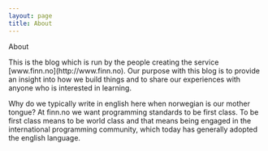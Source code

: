 ```yaml
---
layout: page
title: About
---
```


<p class="message">About</p>
This is the blog which is run by the people creating the service [www.finn.no](http://www.finn.no).
Our purpose with this blog is to provide an insight into how we build things and to share our experiences with anyone who is interested in learning.

Why do we typically write in english here when norwegian is our mother tongue?
At finn.no we want programming standards to be first class. To be first class means to be world class and that means being engaged in the international programming community, which today has generally adopted the english language.